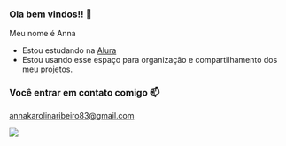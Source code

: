 ### Ola bem vindos!! 💙
Meu nome é Anna 

- Estou estudando na [Alura](Https://www.alura.com.br)
- Estou usando esse espaço para organização e compartilhamento dos meu projetos.

### Você entrar em contato comigo 📫
annakarolinaribeiro83@gmail.com



![](https://media.tenor.com/dr3YOOOszlAAAAAd/rat-dance.gif)
